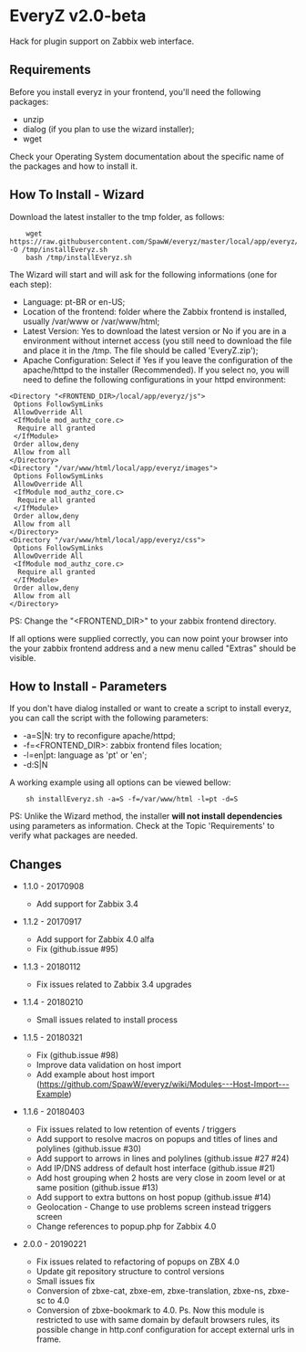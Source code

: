 # EveryZ v2.0-beta

Hack for plugin support on Zabbix web interface.

Requirements
------------

Before you install everyz in your frontend, you'll need the following packages:

 * unzip
 * dialog (if you plan to use the wizard installer);
 * wget

Check your Operating System documentation about the specific name of the packages and how to install it.

How To Install - Wizard
-----------------------

Download the latest installer to the tmp folder, as follows:

```
    wget https://raw.githubusercontent.com/SpawW/everyz/master/local/app/everyz/installEveryz.sh -O /tmp/installEveryz.sh
    bash /tmp/installEveryz.sh
```

The Wizard will start and will ask for the following informations (one for each step):

 * Language: pt-BR or en-US;
 * Location of the frontend: folder where the Zabbix frontend is installed, usually /var/www or /var/www/html;
 * Latest Version: Yes to download the latest version or No if you are in a environment without internet access (you still need to download the file and place it in the /tmp. The file should be called 'EveryZ.zip');
 * Apache Configuration: Select if Yes if you leave the configuration of the apache/httpd to the installer (Recommended). If you select no, you will need to define the following configurations in your httpd environment:

```
<Directory "<FRONTEND_DIR>/local/app/everyz/js">
 Options FollowSymLinks
 AllowOverride All
 <IfModule mod_authz_core.c>
  Require all granted
 </IfModule>
 Order allow,deny
 Allow from all
</Directory>
<Directory "/var/www/html/local/app/everyz/images">
 Options FollowSymLinks
 AllowOverride All
 <IfModule mod_authz_core.c>
  Require all granted
 </IfModule>
 Order allow,deny
 Allow from all
</Directory>
<Directory "/var/www/html/local/app/everyz/css">
 Options FollowSymLinks
 AllowOverride All
 <IfModule mod_authz_core.c>
  Require all granted
 </IfModule>
 Order allow,deny
 Allow from all
</Directory>
```

PS: Change the "<FRONTEND_DIR>" to your zabbix frontend directory.

If all options were supplied correctly, you can now point your browser into the your zabbix frontend address and a new menu called "Extras" should be visible.

How to Install - Parameters
---------------------------

If you don't have dialog installed or want to create a script to install everyz, you can call the script with the following parameters:

 * -a=S|N: try to reconfigure apache/httpd;
 * -f=<FRONTEND_DIR>: zabbix frontend files location;
 * -l=en|pt: language as 'pt' or 'en';
 * -d:S|N

A working example using all options can be viewed bellow:

```
    sh installEveryz.sh -a=S -f=/var/www/html -l=pt -d=S
```

PS: Unlike the Wizard method, the installer **will not install dependencies** using parameters as information. Check at the Topic 'Requirements' to verify what packages are needed.


Changes
---------------------------
* 1.1.0 - 20170908
   - Add support for Zabbix 3.4
* 1.1.2 - 20170917
   - Add support for Zabbix 4.0 alfa
   - Fix (github.issue #95)
* 1.1.3 - 20180112
   - Fix issues related to Zabbix 3.4 upgrades
* 1.1.4 - 20180210
   - Small issues related to install process
* 1.1.5 - 20180321
   - Fix (github.issue #98)
   - Improve data validation on host import 
   - Add example about host import (https://github.com/SpawW/everyz/wiki/Modules---Host-Import---Example) 
* 1.1.6 - 20180403
   - Fix issues related to low retention of events / triggers 
   - Add support to resolve macros on popups and titles of lines and polylines (github.issue #30)
   - Add support to arrows in lines and polylines (github.issue #27 #24)
   - Add IP/DNS address of default host interface (github.issue #21)
   - Add host grouping when 2 hosts are very close in zoom level or at same position (github.issue #13)
   - Add support to extra buttons on host popup (github.issue #14)
   - Geolocation - Change to use problems screen instead triggers screen 
   - Change references to popup.php for Zabbix 4.0 

* 2.0.0 - 20190221
   - Fix issues related to refactoring of popups on ZBX 4.0    
   - Update git repository structure to control versions
   - Small issues fix 
   - Conversion of zbxe-cat, zbxe-em, zbxe-translation, zbxe-ns, zbxe-sc to 4.0 
   - Conversion of zbxe-bookmark to 4.0. Ps. Now this module is restricted to use with same domain by default browsers rules, its possible change in http.conf configuration for accept external urls in frame. 
